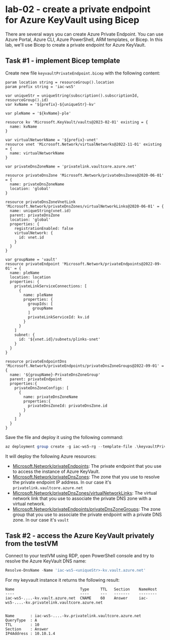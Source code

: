 # lab-02 - create a private endpoint for Azure KeyVault using Bicep

There are several ways you can create Azure Private Endpoint. You can use Azure Portal, Azure CLI, Azure PowerShell, ARM templates, or Bicep.
In this lab, we'll use Bicep to create a private endpoint for Azure KeyVault.

## Task #1 - implement Bicep template

Create new file `keyvaultPrivateEndpoint.bicep` with the following content:

```bicep
param location string = resourceGroup().location
param prefix string = 'iac-ws5'

var uniqueStr = uniqueString(subscription().subscriptionId, resourceGroup().id)
var kvName = '${prefix}-${uniqueStr}-kv'

var pleName = '${kvName}-ple'

resource kv 'Microsoft.KeyVault/vaults@2023-02-01' existing = {
  name: kvName
}

var virtualNetworkName = '${prefix}-vnet'
resource vnet 'Microsoft.Network/virtualNetworks@2022-11-01' existing = {
  name: virtualNetworkName
}

var privateDnsZoneName = 'privatelink.vaultcore.azure.net' 

resource privateDnsZone 'Microsoft.Network/privateDnsZones@2020-06-01' = {
  name: privateDnsZoneName
  location: 'global'
}

resource privateDnsZoneVnetLink 'Microsoft.Network/privateDnsZones/virtualNetworkLinks@2020-06-01' = {
  name: uniqueString(vnet.id)
  parent: privateDnsZone
  location: 'global'
  properties: {
    registrationEnabled: false
    virtualNetwork: {
      id: vnet.id
    }
  }  
}

var groupName = 'vault'
resource privateEndpoint 'Microsoft.Network/privateEndpoints@2022-09-01' = {
  name: pleName
  location: location
  properties: {
    privateLinkServiceConnections: [
      {
        name: pleName
        properties: {
          groupIds: [
            groupName
          ]
          privateLinkServiceId: kv.id
        }
      }
    ]
    subnet: {
      id: '${vnet.id}/subnets/plinks-snet'
    }
  }
}

resource privateEndpointDns 'Microsoft.Network/privateEndpoints/privateDnsZoneGroups@2022-09-01' = {
  name: '${groupName}-PrivateDnsZoneGroup'
  parent: privateEndpoint
  properties:{
    privateDnsZoneConfigs: [
      {
        name: privateDnsZoneName
        properties:{
          privateDnsZoneId: privateDnsZone.id
        }
      }
    ]
  }
}
```

Save the file and deploy it using the following command:

```powershell
az deployment group create -g iac-ws5-rg --template-file .\keyvaultPrivateEndpoint.bicep -n 'Deploy-KeyVault-PrivateEndpoint'
```

It will deploy the following Azure resources:

- [Microsoft.Network/privateEndpoints](https://learn.microsoft.com/en-us/azure/templates/microsoft.network/privateendpoints): The private endpoint that you use to access the instance of Azure KeyVault.
- [Microsoft.Network/privateDnsZones](https://learn.microsoft.com/en-us/azure/templates/microsoft.network/privatednszones): The zone that you use to resolve the private endpoint IP address. In our case it's `privatelink.vaultcore.azure.net`
- [Microsoft.Network/privateDnsZones/virtualNetworkLinks](https://learn.microsoft.com/en-us/azure/templates/microsoft.network/privatednszones/virtualnetworklinks): The virtual network link that you use to associate the private DNS zone with a virtual network.
- [Microsoft.Network/privateEndpoints/privateDnsZoneGroups](https://learn.microsoft.com/en-us/azure/templates/microsoft.network/privateendpoints/privateDnsZoneGroups): The zone group that you use to associate the private endpoint with a private DNS zone. In our case it's `vault`

## Task #2 - access the Azure KeyVault privately from the testVM

Connect to your testVM using RDP, open PowerShell console and try to resolve the Azure KeyVault DNS name:

```powershell
Resolve-DnsName -Name 'iac-ws5-<uniqueStr>-kv.vault.azure.net'
```

For my keyvault instance it returns the following result:

```text
Name                             Type     TTL   Section    NameHost
----                             ----     ---   -------    --------
iac-ws5-....-kv.vault.azure.net  CNAME    60    Answer     iac-ws5-....-kv.privatelink.vaultcore.azure.net


Name       : iac-ws5-....-kv.privatelink.vaultcore.azure.net
QueryType  : A
TTL        : 10
Section    : Answer
IP4Address : 10.10.1.4
```


